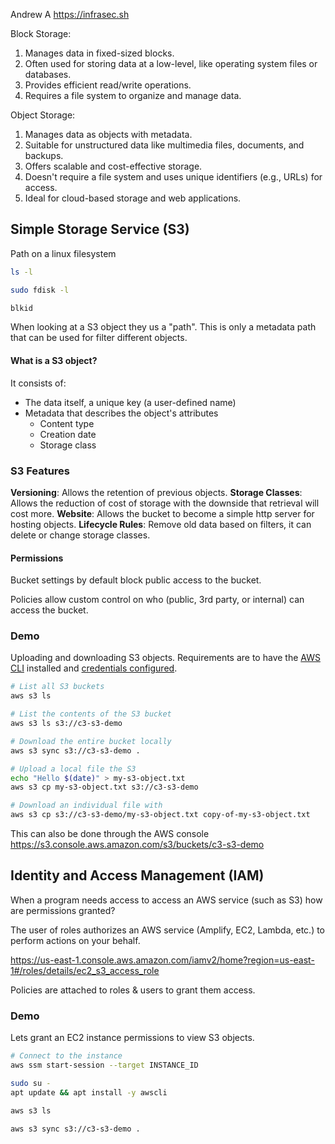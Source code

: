 Andrew A
https://infrasec.sh

Block Storage:
1. Manages data in fixed-sized blocks.
2. Often used for storing data at a low-level, like operating system files or databases.
3. Provides efficient read/write operations.
4. Requires a file system to organize and manage data.

Object Storage:
1. Manages data as objects with metadata.
2. Suitable for unstructured data like multimedia files, documents, and backups.
3. Offers scalable and cost-effective storage.
4. Doesn't require a file system and uses unique identifiers (e.g., URLs) for access.
5. Ideal for cloud-based storage and web applications.

## Simple Storage Service (S3)
Path on a linux filesystem
```bash
ls -l

sudo fdisk -l

blkid
```

When looking at a S3 object they us a "path". This is only a metadata path that can be used for filter different objects.

#### What is a S3 object?
It consists of:
- The data itself, a unique key (a user-defined name)
- Metadata that describes the object's attributes
    - Content type
    - Creation date
    - Storage class

### S3 Features
**Versioning**: Allows the retention of previous objects.
**Storage Classes**: Allows the reduction of cost of storage with the downside that retrieval will cost more.
**Website**: Allows the bucket to become a simple http server for hosting objects.
**Lifecycle Rules**: Remove old data based on filters, it can delete or change storage classes.
#### Permissions
Bucket settings by default block public access to the bucket.

Policies allow custom control on who (public, 3rd party, or internal) can access the bucket.

### Demo
Uploading and downloading S3 objects.
Requirements are to have the [AWS CLI](https://docs.aws.amazon.com/cli/latest/userguide/getting-started-install.html) installed and [credentials configured](https://docs.aws.amazon.com/cli/latest/userguide/cli-configure-files.html).

```bash
# List all S3 buckets
aws s3 ls

# List the contents of the S3 bucket
aws s3 ls s3://c3-s3-demo

# Download the entire bucket locally
aws s3 sync s3://c3-s3-demo .

# Upload a local file the S3
echo "Hello $(date)" > my-s3-object.txt
aws s3 cp my-s3-object.txt s3://c3-s3-demo

# Download an individual file with
aws s3 cp s3://c3-s3-demo/my-s3-object.txt copy-of-my-s3-object.txt
```

This can also be done through the AWS console
https://s3.console.aws.amazon.com/s3/buckets/c3-s3-demo

## Identity and Access Management (IAM)

When a program needs access to access an AWS service (such as S3) how are permissions granted?

The user of roles authorizes an AWS service (Amplify, EC2, Lambda, etc.) to perform actions on your behalf.

https://us-east-1.console.aws.amazon.com/iamv2/home?region=us-east-1#/roles/details/ec2_s3_access_role

Policies are attached to roles & users to grant them access.

### Demo
Lets grant an EC2 instance permissions to view S3 objects.

```bash
# Connect to the instance
aws ssm start-session --target INSTANCE_ID

sudo su -
apt update && apt install -y awscli

aws s3 ls

aws s3 sync s3://c3-s3-demo .
```
